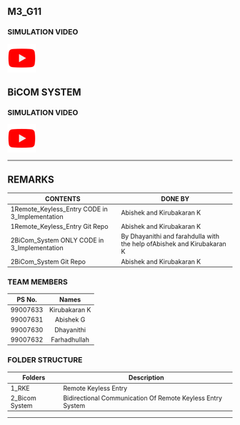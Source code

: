 ## M3_G11
### SIMULATION VIDEO
[![IMAGE ALT TEXT](https://github.com/Abishek1027/M2-EmbSys/blob/main/PROJECT/5_Images%20and%20Videos/youtube%20logo.png)](https://youtu.be/YWSh4ygXIlg)
## BiCOM SYSTEM
### SIMULATION VIDEO
[![IMAGE ALT TEXT](https://github.com/Abishek1027/M2-EmbSys/blob/main/PROJECT/5_Images%20and%20Videos/youtube%20logo.png)](https://youtu.be/5R0Hpbj9Res)
______________________________
## REMARKS
| CONTENTS| DONE BY |
|---|---|
| 1Remote_Keyless_Entry CODE in 3_Implementation | Abishek and Kirubakaran K |
| 1Remote_Keyless_Entry Git Repo | Abishek and Kirubakaran K|
| 2BiCom_System ONLY CODE in 3_Implementation | By Dhayanithi and farahdulla with the help ofAbishek and Kirubakaran K|
| 2BiCom_System Git Repo | Abishek and Kirubakaran K |
### TEAM MEMBERS
|  PS No.  |  Names  |
|:--:|:--:|
| 99007633| Kirubakaran K |
| 99007631 | Abishek G |
| 99007630 | Dhayanithi |
| 99007632 | Farhadhullah |

### FOLDER STRUCTURE
| Folders  |  Description  |
|----------|---------------|
| 1_RKE    | Remote Keyless Entry
| 2_Bicom System| Bidirectional Communication Of Remote Keyless Entry System



---

